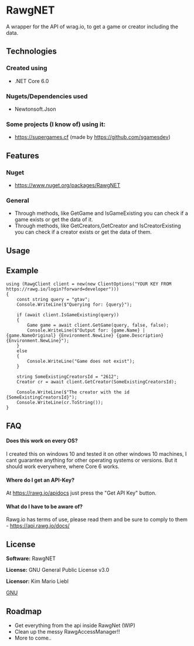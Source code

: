 # RawgNET
A wrapper for the API of wrag.io, to get a game or creator including the data.

## Technologies

### Created using
- .NET Core 6.0

### Nugets/Dependencies used
- Newtonsoft.Json

### Some projects (I know of) using it:
- https://supergames.cf (made by https://github.com/sgamesdev)

## Features

### Nuget
- https://www.nuget.org/packages/RawgNET

### General
- Through methods, like GetGame and IsGameExisting you can check if a game exists or get the data of it.
- Through methods, like GetCreators,GetCreator and IsCreatorExisting you can check if a creator exists or get the data of them.

## Usage

## Example

```
using (RawgClient client = new(new ClientOptions("YOUR KEY FROM https://rawg.io/login?forward=developer")))
{
	const string query = "gtav";
	Console.WriteLine($"Querying for: {query}");

	if (await client.IsGameExisting(query))
	{
		Game game = await client.GetGame(query, false, false);
		Console.WriteLine($"Output for: {game.Name} | {game.NameOriginal} {Environment.NewLine} {game.Description} {Environment.NewLine}");
	}
	else
	{
		Console.WriteLine("Game does not exist");
	}

	string SomeExistingCreatorsId = "2612";
	Creator cr = await client.GetCreator(SomeExistingCreatorsId);

	Console.WriteLine($"The creator with the id {SomeExistingCreatorsId}");
	Console.WriteLine(cr.ToString());
}
```

## FAQ

#### Does this work on every OS?

I created this on windows 10 and tested it on other windows 10 machines, I cant guarantee anything for other operating systems or versions. But it should work everywhere, where Core 6 works.

#### Where do I get an API-Key?

At https://rawg.io/apidocs just press the "Get API Key" button.

#### What do I have to be aware of?

Rawg.io has terms of use, please read them and be sure to comply to them - https://api.rawg.io/docs/

## License

**Software:** RawgNET

**License:** GNU General Public License v3.0

**Licensor:** Kim Mario Liebl

[GNU](https://choosealicense.com/licenses/gpl-3.0/)

## Roadmap

- Get everything from the api inside RawgNet (WIP)
- Clean up the messy RawgAccessManager!!
- More to come..